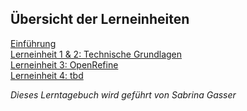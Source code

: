 ## Übersicht der Lerneinheiten

[Einführung](content/einfuehrung.md)  
[Lerneinheit 1 & 2: Technische Grundlagen](content/lektion1-2.md)  
[Lerneinheit 3: OpenRefine](content/lektion3.md)  
[Lerneinheit 4: tbd](content/lektion4.md)  
  
  
_Dieses Lerntagebuch wird geführt von Sabrina Gasser_
